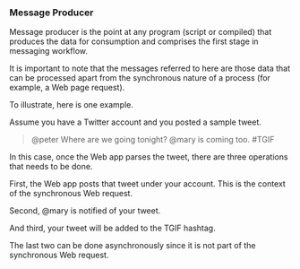 ### Message Producer

Message producer is the point at any program (script or compiled) that produces the data for consumption and comprises the first stage in
messaging workflow.

It is important to note that the messages referred to here are those data that can be processed apart from the synchronous nature of a process 
(for example, a Web page request).

To illustrate, here is one example.

Assume you have a Twitter account and you posted a sample tweet.

> @peter Where are we going tonight? @mary is coming too. #TGIF

In this case, once the Web app parses the tweet, there are three operations that needs to be done.

First, the Web app posts that tweet under your account. This is the context of the synchronous Web request.

Second, @mary is notified of your tweet.

And third, your tweet will be added to the TGIF hashtag.

The last two can be done asynchronously since it is not part of the synchronous Web request.
